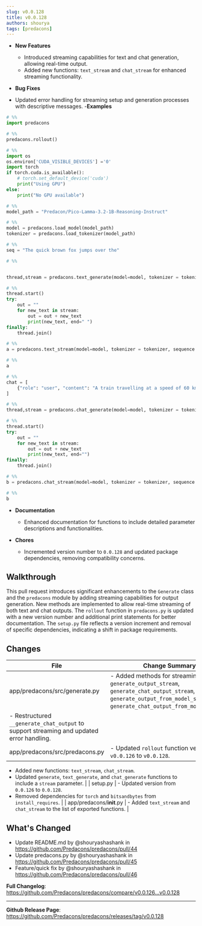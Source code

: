 ```yaml
---
slug: v0.0.128
title: v0.0.128
authors: shourya
tags: [predacons]
---
```

- **New Features**
  - Introduced streaming capabilities for text and chat generation, allowing real-time output.
  - Added new functions: `text_stream` and `chat_stream` for enhanced streaming functionality.

- **Bug Fixes**
<!-- truncate -->
  - Updated error handling for streaming setup and generation processes with descriptive messages.
-**Examples**
```python
# %%
import predacons

# %%
predacons.rollout()

# %%
import os
os.environ['CUDA_VISIBLE_DEVICES'] ='0'
import torch
if torch.cuda.is_available():
    # torch.set_default_device('cuda')
    print("Using GPU")
else:
    print("No GPU available")

# %%
model_path = "Predacon/Pico-Lamma-3.2-1B-Reasoning-Instruct"

# %%
model = predacons.load_model(model_path)
tokenizer = predacons.load_tokenizer(model_path)

# %%
seq = "The quick brown fox jumps over the"

# %%


thread,stream = predacons.text_generate(model=model, tokenizer = tokenizer, sequence = seq, max_length=100, temperature=0.1,stream=True)

# %%
thread.start()
try:
    out = ""
    for new_text in stream:
        out = out + new_text
        print(new_text, end=" ")
finally:
    thread.join()

# %%
a = predacons.text_stream(model=model, tokenizer = tokenizer, sequence = seq, max_length=100, temperature=0.1)

# %%
a

# %%
chat = [
    {"role": "user", "content": "A train travelling at a speed of 60 km/hr is stopped in 15 seconds by applying the brakes. Determine its retardation."},
]

# %%
thread,stream = predacons.chat_generate(model=model, tokenizer = tokenizer, sequence = chat, max_length=500, temperature=0.1,stream=True)

# %%
thread.start()
try:
    out = ""
    for new_text in stream:
        out = out + new_text
        print(new_text, end="")
finally:
    thread.join()

# %%
b = predacons.chat_stream(model=model, tokenizer = tokenizer, sequence = chat, max_length=500, temperature=0.1)

# %%
b

```
- **Documentation**
  - Enhanced documentation for functions to include detailed parameter descriptions and functionalities.

- **Chores**
  - Incremented version number to `0.0.128` and updated package dependencies, removing compatibility concerns.

## Walkthrough
This pull request introduces significant enhancements to the `Generate` class and the `predacons` module by adding streaming capabilities for output generation. New methods are implemented to allow real-time streaming of both text and chat outputs. The `rollout` function in `predacons.py` is updated with a new version number and additional print statements for better documentation. The `setup.py` file reflects a version increment and removal of specific dependencies, indicating a shift in package requirements.

## Changes

| File                                | Change Summary                                                                                       |
|-------------------------------------|-----------------------------------------------------------------------------------------------------|
| app/predacons/src/generate.py      | - Added methods for streaming outputs: `generate_output_stream`, `generate_chat_output_stream`, `generate_output_from_model_stream`, `generate_chat_output_from_model_stream`. 
 - Restructured `__generate_chat_output` to support streaming and updated error handling. |
| app/predacons/src/predacons.py     | - Updated `rollout` function version from `v0.0.126` to `v0.0.128`. 
 - Added new functions: `text_stream`, `chat_stream`. 
 - Updated `generate`, `text_generate`, and `chat_generate` functions to include a `stream` parameter. |
| setup.py                            | - Updated version from `0.0.126` to `0.0.128`. 
 - Removed dependencies for `torch` and `bitsandbytes` from `install_requires`. |
| app/predacons/__init__.py          | - Added `text_stream` and `chat_stream` to the list of exported functions.                        |

## What's Changed
* Update README.md by @shouryashashank in https://github.com/Predacons/predacons/pull/44
* Update predacons.py by @shouryashashank in https://github.com/Predacons/predacons/pull/45
* Feature/quick fix by @shouryashashank in https://github.com/Predacons/predacons/pull/46


**Full Changelog**: https://github.com/Predacons/predacons/compare/v0.0.126...v0.0.128

---
**Github Release Page**: https://github.com/Predacons/predacons/releases/tag/v0.0.128


